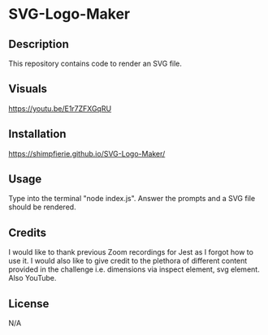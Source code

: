 # SVG-Logo-Maker
## Description

This repository contains code to render an SVG file.

## Visuals
https://youtu.be/E1r7ZFXGqRU

## Installation

https://shimpfierie.github.io/SVG-Logo-Maker/

## Usage

Type into the terminal "node index.js".
Answer the prompts and a SVG file should be rendered.

## Credits

I would like to thank previous Zoom recordings for Jest as I forgot how to use it. I would also like to give credit to the plethora of different content provided in the challenge i.e. dimensions via inspect element, svg element. Also YouTube.

## License

N/A
